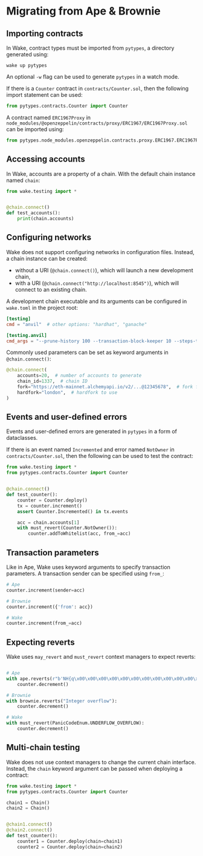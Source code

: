 # Migrating from Ape & Brownie

## Importing contracts

In Wake, contract types must be imported from `pytypes`, a directory generated using:

```shell
wake up pytypes
```

An optional `-w` flag can be used to generate `pytypes` in a watch mode.

If there is a `Counter` contract in `contracts/Counter.sol`, then the following import statement can be used:

```python
from pytypes.contracts.Counter import Counter
```

A contract named `ERC1967Proxy` in `node_modules/@openzeppelin/contracts/proxy/ERC1967/ERC1967Proxy.sol` can be imported using:

```python
from pytypes.node_modules.openzeppelin.contracts.proxy.ERC1967.ERC1967Proxy import ERC1967Proxy
```

## Accessing accounts

In Wake, accounts are a property of a chain. With the default chain instance named `chain`:

```python
from wake.testing import *


@chain.connect()
def test_accounts():
    print(chain.accounts)
```

## Configuring networks

Wake does not support configuring networks in configuration files. Instead, a chain instance can be created:

- without a URI (`@chain.connect()`), which will launch a new development chain,
- with a URI (`@chain.connect("http://localhost:8545")`), which will connect to an existing chain.

A development chain executable and its arguments can be configured in `wake.toml` in the project root:

```toml title="wake.toml"
[testing]
cmd = "anvil"  # other options: "hardhat", "ganache"

[testing.anvil]
cmd_args = "--prune-history 100 --transaction-block-keeper 10 --steps-tracing --silent"
```

Commonly used parameters can be set as keyword arguments in `@chain.connect()`:

```python
@chain.connect(
    accounts=20,  # number of accounts to generate
    chain_id=1337,  # chain ID
    fork="https://eth-mainnet.alchemyapi.io/v2/...@12345678",  # fork from a block
    hardfork="london",  # hardfork to use
)
```

## Events and user-defined errors

Events and user-defined errors are generated in `pytypes` in a form of dataclasses.

If there is an event named `Incremented` and error named `NotOwner` in `contracts/Counter.sol`, then the following can be used to test the contract:

```python
from wake.testing import *
from pytypes.contracts.Counter import Counter


@chain.connect()
def test_counter():
    counter = Counter.deploy()
    tx = counter.increment()
    assert Counter.Incremented() in tx.events

    acc = chain.accounts[1]
    with must_revert(Counter.NotOwner()):
        counter.addToWhitelist(acc, from_=acc)
```

## Transaction parameters

Like in Ape, Wake uses keyword arguments to specify transaction parameters. A transaction sender can be specified using `from_`:

```python
# Ape
counter.increment(sender=acc)

# Brownie
counter.increment({'from': acc})

# Wake
counter.increment(from_=acc)
```

## Expecting reverts

Wake uses `may_revert` and `must_revert` context managers to expect reverts:

```python

# Ape
with ape.reverts(r"b'NH{q\x00\x00\x00\x00\x00\x00\x00\x00\x00\x00\x00\x00\x00\x00\x00\x00\x00\x00\x00\x00\x00\x00\x00\x00\x00\x00\x00\x00\x00\x00\x00\x11'"):
    counter.decrement()

# Brownie
with brownie.reverts("Integer overflow"):
    counter.decrement()

# Wake
with must_revert(PanicCodeEnum.UNDERFLOW_OVERFLOW):
    counter.decrement()
```

## Multi-chain testing

Wake does not use context managers to change the current chain interface. Instead, the `chain` keyword argument can be passed when deploying a contract:

```python
from wake.testing import *
from pytypes.contracts.Counter import Counter

chain1 = Chain()
chain2 = Chain()


@chain1.connect()
@chain2.connect()
def test_counter():
    counter1 = Counter.deploy(chain=chain1)
    counter2 = Counter.deploy(chain=chain2)
```
